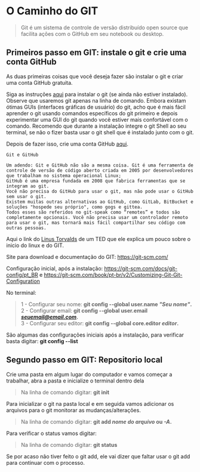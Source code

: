 # O Caminho do GIT

>Git é um sistema de controle de versão distribuído open source que facilita ações com o GitHub em seu notebook ou desktop.

## Primeiros passo em GIT: instale o git e crie uma conta GitHub

As duas primeiras coisas que você deseja fazer são instalar o git e criar uma conta GitHub gratuita.

Siga as instruções [aqui](https://git-scm.com/book/pt-br/v2/Come%C3%A7ando-Instalando-o-Git) para instalar o git (se ainda não estiver instalado). Observe que usaremos git apenas na linha de comando. Embora existam ótimas GUIs (interfaces gráficas de usuário) do git, acho que é mais fácil aprender o git usando comandos específicos do git primeiro e depois experimentar uma GUI do git quando você estiver mais confortável com o comando. Recomendo que durante a instalação integre o git Shell ao seu terminal, se não o fizer basta usar o git shell que é instalado junto com o git.

Depois de fazer isso, crie uma conta GitHub [aqui](https://github.com/).

    Git e GitHub

    Um adendo: Git e GitHub não são a mesma coisa. Git é uma ferramenta de controle de versão de código aberto criada em 2005 por desenvolvedores que trabalham no sistema operacional Linux;
    GitHub é uma empresa fundada em 2008 que fabrica ferramentas que se integram ao git. 
    Você não precisa do GitHub para usar o git, mas não pode usar o GitHub sem usar o git. 
    Existem muitas outras alternativas ao GitHub, como GitLab, BitBucket e soluções "hospede seu próprio", como gogs e gittea. 
    Todos esses são referidos no git-speak como “remotes” e todos são completamente opcionais. Você não precisa usar um controlador remoto para usar o git, mas tornará mais fácil compartilhar seu código com outras pessoas.

Aqui o link do [Linus Torvalds](https://www.youtube.com/watch?v=o8NPllzkFhE) de um TED que ele explica um pouco sobre o inicio do linux e do GIT.

Site para download e documentação do GIT:
<https://git-scm.com/>

Configuração inicial, após a instalação:
<https://git-scm.com/docs/git-config/pt_BR> e <https://git-scm.com/book/pt-br/v2/Customizing-Git-Git-Configuration>

No terminal:
> 1 - Configurar seu nome: **git config --global user.name *"Seu nome"*.**\
> 2 - Configurar email: **git config --global user.email *seuemail@email.com*.**\
> 3 - Configurar seu editor: **git config --global core.editor *editor*.**

São algumas das configurações iniciais após a instalação, para verificar basta digitar: **git config --list**


## Segundo passo em GIT: Repositorio local

Crie uma pasta em algum lugar do computador e vamos começar a trabalhar, abra a pasta e inicialize o terminal dentro dela

> Na linha de comando digitar: **git init**

Para inicializar o git na pasta local e em seguida vamos adicionar os arquivos para o git monitorar as mudanças/alterações.

> Na linha de comando digitar: **git add *nome do arquivo* ou *-A*.**

Para verificar o status vamos digitar:

> Na linha de comando digitar: **git status**

Se por acaso não tiver feito o git add, ele vai dizer que faltar usar o git add para continuar com o processo.

